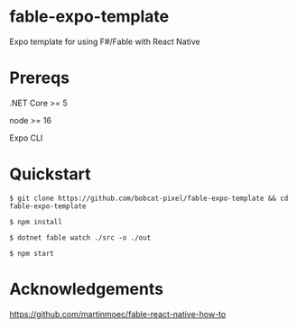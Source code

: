 # fable-expo-template
Expo template for using F#/Fable with React Native

# Prereqs

.NET Core >= 5

node >= 16

Expo CLI

# Quickstart

`$ git clone https://github.com/bobcat-pixel/fable-expo-template && cd fable-expo-template`

`$ npm install`

`$ dotnet fable watch ./src -o ./out`

`$ npm start`

# Acknowledgements
https://github.com/martinmoec/fable-react-native-how-to

